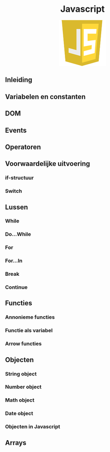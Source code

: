 <div align="center">

# Javascript

![Logo Javascript](../../Assets/Img/logos/Javascript.png ":no-zoom")
</div>

## Inleiding



## Variabelen en constanten



## DOM



## Events



## Operatoren



## Voorwaardelijke uitvoering



### if-structuur



### Switch



## Lussen



### While



### Do...While



### For



### For...In



### Break



### Continue



## Functies



### Annonieme functies



### Functie als variabel



### Arrow functies



## Objecten



### String object



### Number object



### Math object



### Date object



### Objecten in Javascript



## Arrays


